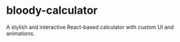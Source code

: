 # bloody-calculator
A stylish and interactive React-based calculator with custom UI and animations.
